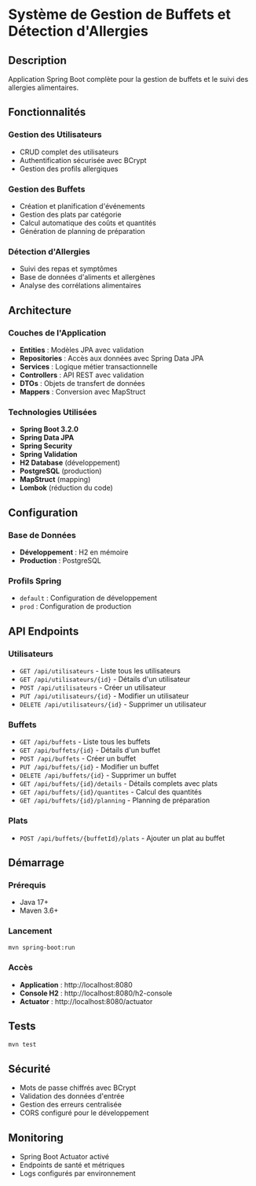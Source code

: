 # Système de Gestion de Buffets et Détection d'Allergies

## Description

Application Spring Boot complète pour la gestion de buffets et le suivi des allergies alimentaires.

## Fonctionnalités

### Gestion des Utilisateurs
- CRUD complet des utilisateurs
- Authentification sécurisée avec BCrypt
- Gestion des profils allergiques

### Gestion des Buffets
- Création et planification d'événements
- Gestion des plats par catégorie
- Calcul automatique des coûts et quantités
- Génération de planning de préparation

### Détection d'Allergies
- Suivi des repas et symptômes
- Base de données d'aliments et allergènes
- Analyse des corrélations alimentaires

## Architecture

### Couches de l'Application
- **Entities** : Modèles JPA avec validation
- **Repositories** : Accès aux données avec Spring Data JPA
- **Services** : Logique métier transactionnelle
- **Controllers** : API REST avec validation
- **DTOs** : Objets de transfert de données
- **Mappers** : Conversion avec MapStruct

### Technologies Utilisées
- **Spring Boot 3.2.0**
- **Spring Data JPA**
- **Spring Security**
- **Spring Validation**
- **H2 Database** (développement)
- **PostgreSQL** (production)
- **MapStruct** (mapping)
- **Lombok** (réduction du code)

## Configuration

### Base de Données
- **Développement** : H2 en mémoire
- **Production** : PostgreSQL

### Profils Spring
- `default` : Configuration de développement
- `prod` : Configuration de production

## API Endpoints

### Utilisateurs
- `GET /api/utilisateurs` - Liste tous les utilisateurs
- `GET /api/utilisateurs/{id}` - Détails d'un utilisateur
- `POST /api/utilisateurs` - Créer un utilisateur
- `PUT /api/utilisateurs/{id}` - Modifier un utilisateur
- `DELETE /api/utilisateurs/{id}` - Supprimer un utilisateur

### Buffets
- `GET /api/buffets` - Liste tous les buffets
- `GET /api/buffets/{id}` - Détails d'un buffet
- `POST /api/buffets` - Créer un buffet
- `PUT /api/buffets/{id}` - Modifier un buffet
- `DELETE /api/buffets/{id}` - Supprimer un buffet
- `GET /api/buffets/{id}/details` - Détails complets avec plats
- `GET /api/buffets/{id}/quantites` - Calcul des quantités
- `GET /api/buffets/{id}/planning` - Planning de préparation

### Plats
- `POST /api/buffets/{buffetId}/plats` - Ajouter un plat au buffet

## Démarrage

### Prérequis
- Java 17+
- Maven 3.6+

### Lancement
```bash
mvn spring-boot:run
```

### Accès
- **Application** : http://localhost:8080
- **Console H2** : http://localhost:8080/h2-console
- **Actuator** : http://localhost:8080/actuator

## Tests

```bash
mvn test
```

## Sécurité

- Mots de passe chiffrés avec BCrypt
- Validation des données d'entrée
- Gestion des erreurs centralisée
- CORS configuré pour le développement

## Monitoring

- Spring Boot Actuator activé
- Endpoints de santé et métriques
- Logs configurés par environnement